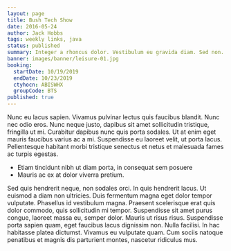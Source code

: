 ```yaml
---
layout: page
title: Bush Tech Show
date: 2016-05-24
author: Jack Hobbs
tags: weekly links, java
status: published
summary: Integer a rhoncus dolor. Vestibulum eu gravida diam. Sed non.
banner: images/banner/leisure-01.jpg
booking:
  startDate: 10/19/2019
  endDate: 10/23/2019
  ctyhocn: ABISWHX
  groupCode: BTS
published: true
---
```

Nunc eu lacus sapien. Vivamus pulvinar lectus quis faucibus blandit. Nunc nec odio eros. Nunc neque justo, dapibus sit amet sollicitudin tristique, fringilla ut mi. Curabitur dapibus nunc quis porta sodales. Ut at enim eget mauris faucibus varius ac a mi. Suspendisse eu laoreet velit, ut porta lacus. Pellentesque habitant morbi tristique senectus et netus et malesuada fames ac turpis egestas.

* Etiam tincidunt nibh ut diam porta, in consequat sem posuere
* Mauris ac ex at dolor viverra pretium.

Sed quis hendrerit neque, non sodales orci. In quis hendrerit lacus. Ut euismod a diam non ultricies. Duis fermentum magna eget dolor tempor vulputate. Phasellus id vestibulum magna. Praesent scelerisque erat quis dolor commodo, quis sollicitudin mi tempor. Suspendisse sit amet purus congue, laoreet massa eu, semper dolor. Mauris ut risus risus. Suspendisse porta sapien quam, eget faucibus lacus dignissim non. Nulla facilisi. In hac habitasse platea dictumst. Vivamus eu vulputate quam. Cum sociis natoque penatibus et magnis dis parturient montes, nascetur ridiculus mus.
